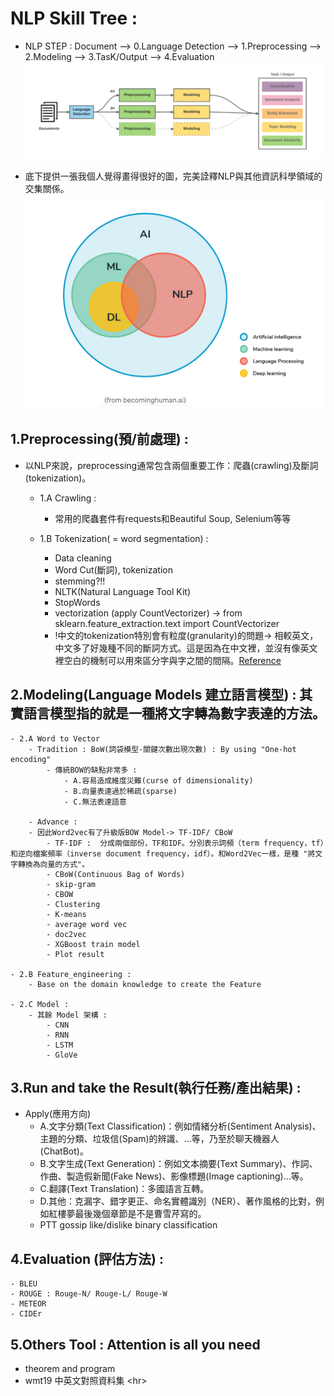 # NLP Skill Tree : 

- NLP STEP : Document --> 0.Language Detection --> 1.Preprocessing --> 2.Modeling --> 3.TasK/Output --> 4.Evaluation 
![image](./data/img/nlp_3Step.png)

- 底下提供一張我個人覺得畫得很好的圖，完美詮釋NLP與其他資訊科學領域的交集關係。<br>
![image](./data/img/nlp.png)

## 1.Preprocessing(預/前處理) : 
- 以NLP來說，preprocessing通常包含兩個重要工作：爬蟲(crawling)及斷詞(tokenization)。
    - 1.A Crawling : 
        - 常用的爬蟲套件有requests和Beautiful Soup, Selenium等等

    - 1.B Tokenization( = word segmentation) : 
        - Data cleaning
        - Word Cut(斷詞), tokenization
        - stemming?!!
        - NLTK(Natural Language Tool Kit)
        - StopWords
        - vectorization (apply CountVectorizer) -> from sklearn.feature_extraction.text import CountVectorizer
        - !中文的tokenization特別會有粒度(granularity)的問題-> 相較英文，中文多了好幾種不同的斷詞方式。這是因為在中文裡，並沒有像英文裡空白的機制可以用來區分字與字之間的間隔。[Reference](https://medium.com/@derekliao_62575/nlp%E7%9A%84%E5%9F%BA%E6%9C%AC%E5%9F%B7%E8%A1%8C%E6%AD%A5%E9%A9%9F-i-%E8%AA%9E%E6%96%99%E7%9A%84%E9%A0%90%E8%99%95%E7%90%86-preprocessing-8538f0b763d6)

## 2.Modeling(Language Models 建立語言模型) : 其實語言模型指的就是一種將文字轉為數字表達的方法。

    - 2.A Word to Vector
        - Tradition : BoW(詞袋模型-關鍵次數出現次數) : By using "One-hot encoding"
            - 傳統BOW的缺點非常多 :
                - A.容易造成維度災難(curse of dimensionality)
                - B.向量表達過於稀疏(sparse)
                - C.無法表達語意

        - Advance : 
        - 因此Word2vec有了升級版BOW Model-> TF-IDF/ CBoW
            - TF-IDF :  分成兩個部份，TF和IDF。分別表示詞頻（term frequency，tf）和逆向檔案頻率（inverse document frequency，idf）。和Word2Vec一樣，是種 "將文字轉換為向量的方式"。
            - CBoW(Continuous Bag of Words)
            - skip-gram
            - CBOW
            - Clustering
            - K-means
            - average word vec
            - doc2vec
            - XGBoost train model
            - Plot result

    - 2.B Feature_engineering : 
        - Base on the domain knowledge to create the Feature

    - 2.C Model : 
        - 其餘 Model 架構 : 
            - CNN
            - RNN
            - LSTM
            - GloVe

## 3.Run and take the Result(執行任務/產出結果) : 
- Apply(應用方向)
    - A.文字分類(Text Classification)：例如情緒分析(Sentiment Analysis)、主題的分類、垃圾信(Spam)的辨識、...等，乃至於聊天機器人(ChatBot)。
    - B.文字生成(Text Generation)：例如文本摘要(Text Summary)、作詞、作曲、製造假新聞(Fake News)、影像標題(Image captioning)...等。
    - C.翻譯(Text Translation)：多國語言互轉。
    - D.其他：克漏字、錯字更正、命名實體識別（NER）、著作風格的比對，例如紅樓夢最後幾個章節是不是曹雪芹寫的。
    - PTT gossip like/dislike binary classification

## 4.Evaluation (評估方法) :
    - BLEU
    - ROUGE : Rouge-N/ Rouge-L/ Rouge-W
    - METEOR
    - CIDEr

## 5.Others Tool : Attention is all you need 
   - theorem and program 
   - wmt19 中英文對照資料集
<hr\>